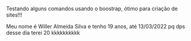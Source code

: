 Testando alguns comandos usando o boostrap, ótimo para criação de sites!!!


Meu nome é Willer Almeida Silva e tenho 19 anos, até 13/03/2022 pq dps desse dia terei 20 kkkkkkkkkk

